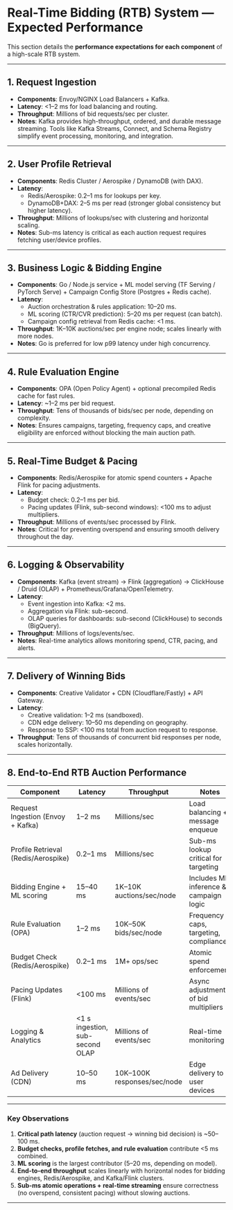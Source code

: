 # Real-Time Bidding (RTB) System — Expected Performance

This section details the **performance expectations for each component** of a high-scale RTB system.

---

## 1. Request Ingestion
- **Components**: Envoy/NGINX Load Balancers + Kafka.
- **Latency**: <1–2 ms for load balancing and routing.  
- **Throughput**: Millions of bid requests/sec per cluster.  
- **Notes**: Kafka provides high-throughput, ordered, and durable message streaming. Tools like Kafka Streams, Connect, and Schema Registry simplify event processing, monitoring, and integration.

---

## 2. User Profile Retrieval
- **Components**: Redis Cluster / Aerospike / DynamoDB (with DAX).  
- **Latency**:
  - Redis/Aerospike: 0.2–1 ms for lookups per key.  
  - DynamoDB+DAX: 2–5 ms per read (stronger global consistency but higher latency).  
- **Throughput**: Millions of lookups/sec with clustering and horizontal scaling.  
- **Notes**: Sub-ms latency is critical as each auction request requires fetching user/device profiles.

---

## 3. Business Logic & Bidding Engine
- **Components**: Go / Node.js service + ML model serving (TF Serving / PyTorch Serve) + Campaign Config Store (Postgres + Redis cache).  
- **Latency**:
  - Auction orchestration & rules application: 10–20 ms.  
  - ML scoring (CTR/CVR prediction): 5–20 ms per request (can batch).  
  - Campaign config retrieval from Redis cache: <1 ms.  
- **Throughput**: 1K–10K auctions/sec per engine node; scales linearly with more nodes.  
- **Notes**: Go is preferred for low p99 latency under high concurrency.

---

## 4. Rule Evaluation Engine
- **Components**: OPA (Open Policy Agent) + optional precompiled Redis cache for fast rules.  
- **Latency**: ~1–2 ms per bid request.  
- **Throughput**: Tens of thousands of bids/sec per node, depending on complexity.  
- **Notes**: Ensures campaigns, targeting, frequency caps, and creative eligibility are enforced without blocking the main auction path.

---

## 5. Real-Time Budget & Pacing
- **Components**: Redis/Aerospike for atomic spend counters + Apache Flink for pacing adjustments.  
- **Latency**:
  - Budget check: 0.2–1 ms per bid.  
  - Pacing updates (Flink, sub-second windows): <100 ms to adjust multipliers.  
- **Throughput**: Millions of events/sec processed by Flink.  
- **Notes**: Critical for preventing overspend and ensuring smooth delivery throughout the day.

---

## 6. Logging & Observability
- **Components**: Kafka (event stream) → Flink (aggregation) → ClickHouse / Druid (OLAP) + Prometheus/Grafana/OpenTelemetry.  
- **Latency**:
  - Event ingestion into Kafka: <2 ms.  
  - Aggregation via Flink: sub-second.  
  - OLAP queries for dashboards: sub-second (ClickHouse) to seconds (BigQuery).  
- **Throughput**: Millions of logs/events/sec.  
- **Notes**: Real-time analytics allows monitoring spend, CTR, pacing, and alerts.

---

## 7. Delivery of Winning Bids
- **Components**: Creative Validator + CDN (Cloudflare/Fastly) + API Gateway.  
- **Latency**:
  - Creative validation: 1–2 ms (sandboxed).  
  - CDN edge delivery: 10–50 ms depending on geography.  
  - Response to SSP: <100 ms total from auction request to response.  
- **Throughput**: Tens of thousands of concurrent bid responses per node, scales horizontally.  

---

## 8. End-to-End RTB Auction Performance

| Component | Latency | Throughput | Notes |
|-----------|---------|-----------|-------|
| Request Ingestion (Envoy + Kafka) | 1–2 ms | Millions/sec | Load balancing + message enqueue |
| Profile Retrieval (Redis/Aerospike) | 0.2–1 ms | Millions/sec | Sub-ms lookup critical for targeting |
| Bidding Engine + ML scoring | 15–40 ms | 1K–10K auctions/sec/node | Includes ML inference & campaign logic |
| Rule Evaluation (OPA) | 1–2 ms | 10K–50K bids/sec/node | Frequency caps, targeting, compliance |
| Budget Check (Redis/Aerospike) | 0.2–1 ms | 1M+ ops/sec | Atomic spend enforcement |
| Pacing Updates (Flink) | <100 ms | Millions of events/sec | Async adjustment of bid multipliers |
| Logging & Analytics | <1 s ingestion, sub-second OLAP | Millions of events/sec | Real-time monitoring |
| Ad Delivery (CDN) | 10–50 ms | 10K–100K responses/sec/node | Edge delivery to user devices |

---

### Key Observations
1. **Critical path latency** (auction request → winning bid decision) is ~50–100 ms.  
2. **Budget checks, profile fetches, and rule evaluation** contribute <5 ms combined.  
3. **ML scoring** is the largest contributor (5–20 ms, depending on model).  
4. **End-to-end throughput** scales linearly with horizontal nodes for bidding engines, Redis/Aerospike, and Kafka/Flink clusters.  
5. **Sub-ms atomic operations + real-time streaming** ensure correctness (no overspend, consistent pacing) without slowing auctions.  

---
